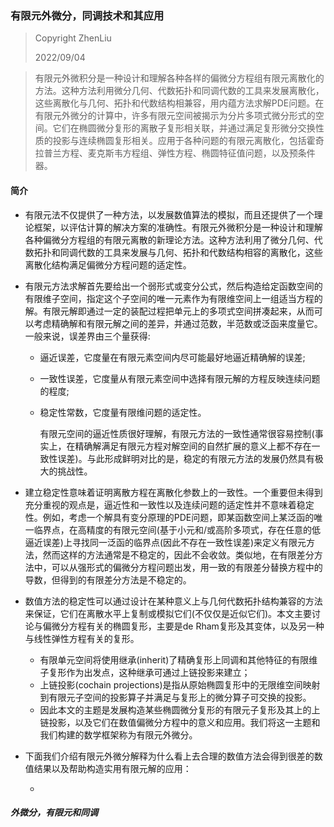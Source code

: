 ### 有限元外微分，同调技术和其应用

> Copyright ZhenLiu
>
> 2022/09/04



> 有限元外微积分是一种设计和理解各种各样的偏微分方程组有限元离散化的方法。这种方法利用微分几何、代数拓扑和同调代数的工具来发展离散化，这些离散化与几何、拓扑和代数结构相兼容，用内蕴方法求解PDE问题。在有限元外微分的计算中，许多有限元空间被揭示为分片多项式微分形式的空间。它们在椭圆微分复形的离散子复形相关联，并通过满足复形微分交换性质的投影与连续椭圆复形相关。应用于各种问题的有限元离散化，包括霍奇拉普兰方程、麦克斯韦方程组、弹性方程、椭圆特征值问题，以及预条件器。



#### 简介

- 有限元法不仅提供了一种方法，以发展数值算法的模拟，而且还提供了一个理论框架，以评估计算的解决方案的准确性。有限元外微积分是一种设计和理解各种偏微分方程组的有限元离散的新理论方法。这种方法利用了微分几何、代数拓扑和同调代数的工具来发展与几何、拓扑和代数结构相容的离散化，这些离散化结构满足偏微分方程问题的适定性。

- 有限元方法求解首先要给出一个弱形式或变分公式，然后构造给定函数空间的有限维子空间，指定这个子空间的唯一元素作为有限维空间上一组适当方程的解。有限元解即通过一定的装配过程把单元上的多项式空间拼凑起来，从而可以考虑精确解和有限元解之间的差异，并通过范数，半范数或泛函来度量它。一般来说，误差界由三个量获得:

  - 逼近误差，它度量在有限元素空间内尽可能最好地逼近精确解的误差;

  - 一致性误差，它度量从有限元素空间中选择有限元解的方程反映连续问题的程度;

  - 稳定性常数，它度量有限维问题的适定性。

    有限元空间的逼近性质很好理解，有限元方法的一致性通常很容易控制(事实上，在精确解满足有限元方程对解空间的自然扩展的意义上都不存在一致性误差)。与此形成鲜明对比的是，稳定的有限元方法的发展仍然具有极大的挑战性。

- 建立稳定性意味着证明离散方程在离散化参数上的一致性。一个重要但未得到充分重视的观点是，逼近性和一致性以及连续问题的适定性并不意味着稳定性。例如，考虑一个解具有变分原理的PDE问题，即某函数空间上某泛函的唯一临界点，在高精度的有限元空间(基于小元和/或高阶多项式，存在任意的低逼近误差)上寻找同一泛函的临界点(因此不存在一致性误差)来定义有限元方法，然而这样的方法通常是不稳定的，因此不会收敛。类似地，在有限差分方法中，可以从强形式的偏微分方程问题出发，用一致的有限差分替换方程中的导数，但得到的有限差分方法是不稳定的。

- 数值方法的稳定性可以通过设计在某种意义上与几何代数拓扑结构兼容的方法来保证，它们在离散水平上复制或模拟它们(不仅仅是近似它们)。本文主要讨论与偏微分方程有关的椭圆复形，主要是de Rham复形及其变体，以及另一种与线性弹性方程有关的复形。

  - 有限单元空间将使用继承(inherit)了精确复形上同调和其他特征的有限维子复形作为出发点，这种继承可通过上链投影来建立；
  - 上链投影(cochain projections)是指从原始椭圆复形中的无限维空间映射到有限元子空间的投影算子并满足与复形上的微分算子可交换的投影。
  - 因此本文的主题是发展构造某些椭圆微分复形的有限元子复形及其上的上链投影，以及它们在数值偏微分方程中的意义和应用。我们将这一主题和我们构建的数学框架称为有限元外微分。

- 下面我们介绍有限元外微分解释为什么看上去合理的数值方法会得到很差的数值结果以及帮助构造实用有限元解的应用：

  - 





##### 外微分，有限元和同调






